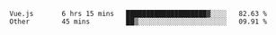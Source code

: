 <!--START_SECTION:waka-->

```text
Vue.js       6 hrs 15 mins   ████████████████████▓░░░░   82.63 %
Other        45 mins         ██▒░░░░░░░░░░░░░░░░░░░░░░   09.91 %
```

<!--END_SECTION:waka-->
